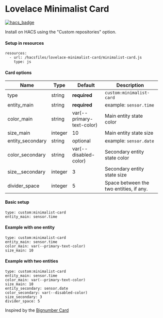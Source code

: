 # Lovelace Minimalist Card
[![hacs_badge](https://img.shields.io/badge/HACS-Custom-orange.svg?style=for-the-badge)](https://github.com/custom-components/hacs)

Install on HACS using the "Custom repositories" option.


#### Setup in resources
```
resources:
  - url: /hacsfiles/lovelace-minimalist-card/minimalist-card.js
    type: js
```


#### Card options
| Name | Type | Default | Description |
|------|------|---------|-------------|
| type | string | **required** | `custom:minimalist-card`|
| entity_main | string | **required** | example: `sensor.time` |
| color_main | string | var(--primary-text-color) | Main entity state color |
| size_main | integer | 10 | Main entity state size |
| entity_secondary | string | optional | example: `sensor.date` |
| color_secondary | string | var(--disabled-color) | Secondary entity state color |
| size__secondary | integer | 3 | Secondary entity state size |
| divider_space | integer | 5 | Space between the two entities, if any. |


#### Basic setup
```
type: custom:minimalist-card
entity_main: sensor.time
```

#### Example with one entity
```
type: custom:minimalist-card
entity_main: sensor.time
color_main: var(--primary-text-color)
size_main: 10
```

#### Example with two entities 
```
type: custom:minimalist-card
entity_main: sensor.time
color_main: var(--primary-text-color)
size_main: 10
entity_secondary: sensor.date
color_secondary: var(--disabled-color)
size_secondary: 3
divider_space: 5
```

Inspired by the [Bignumber Card](https://github.com/custom-cards/bignumber-card)
